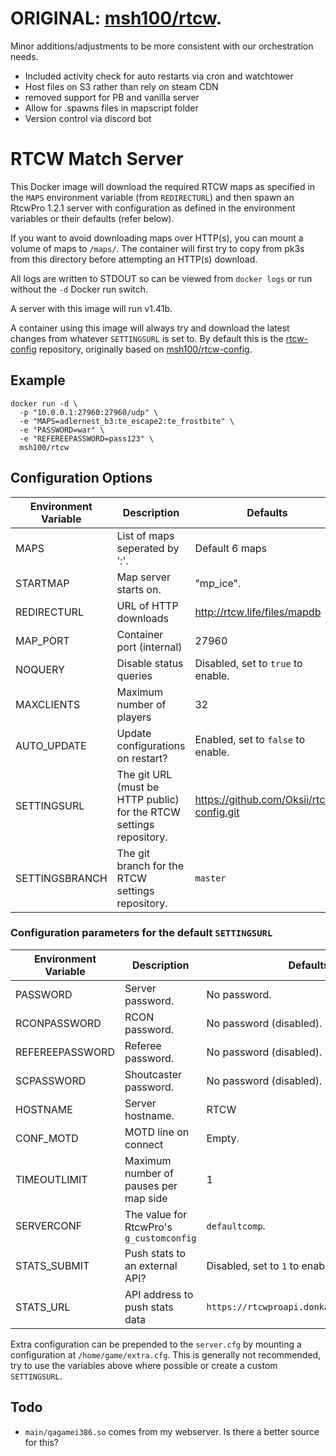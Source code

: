 # ORIGINAL: [msh100/rtcw](https://github.com/msh100/rtcw). 

Minor additions/adjustments to be more consistent with our orchestration needs. 
 * Included activity check for auto restarts via cron and watchtower
 * Host files on S3 rather than rely on steam CDN
 * removed support for PB and vanilla server
 * Allow for .spawns files in mapscript folder
 * Version control via discord bot

# RTCW Match Server

This Docker image will download the required RTCW maps as specified in the
`MAPS` environment variable (from `REDIRECTURL`) and then spawn an RtcwPro
1.2.1 server with configuration as defined in the environment variables or
their defaults (refer below).

If you want to avoid downloading maps over HTTP(s), you can mount a volume of
maps to `/maps/`.
The container will first try to copy from pk3s from this directory before
attempting an HTTP(s) download.

All logs are written to STDOUT so can be viewed from `docker logs` or run
without the `-d` Docker run switch.

A server with this image will run v1.41b.

A container using this image will always try and download the latest changes
from whatever `SETTINGSURL` is set to.
By default this is the [rtcw-config](https://github.com/Oksii/rtcw-config)
repository, originally based on
[msh100/rtcw-config](https://github.com/msh100/rtcw-config).


## Example

```
docker run -d \
  -p "10.0.0.1:27960:27960/udp" \
  -e "MAPS=adlernest_b3:te_escape2:te_frostbite" \
  -e "PASSWORD=war" \
  -e "REFEREEPASSWORD=pass123" \
  msh100/rtcw
```


## Configuration Options


Environment Variable | Description                    | Defaults
-------------------- | ------------------------------ | ------------------------
MAPS                 | List of maps seperated by ':'. | Default 6 maps
STARTMAP             | Map server starts on.          | "mp_ice".
REDIRECTURL          | URL of HTTP downloads          | http://rtcw.life/files/mapdb
MAP_PORT             | Container port (internal)      | 27960
NOQUERY              | Disable status queries         | Disabled, set to `true` to enable.
MAXCLIENTS           | Maximum number of players      | 32
AUTO_UPDATE          | Update configurations on restart? | Enabled, set to `false` to enable.
SETTINGSURL          | The git URL (must be HTTP public) for the RTCW settings repository. | https://github.com/Oksii/rtcw-config.git
SETTINGSBRANCH       | The git branch for the RTCW settings repository. | `master`


### Configuration parameters for the default `SETTINGSURL`

Environment Variable | Description                    | Defaults
-------------------- | ------------------------------ | ------------------------
PASSWORD             | Server password.               | No password.
RCONPASSWORD         | RCON password.                 | No password (disabled).
REFEREEPASSWORD      | Referee password.              | No password (disabled).
SCPASSWORD           | Shoutcaster password.          | No password (disabled).
HOSTNAME             | Server hostname.               | RTCW
CONF_MOTD            | MOTD line on connect           | Empty.
TIMEOUTLIMIT         | Maximum number of pauses per map side | 1
SERVERCONF           | The value for RtcwPro's `g_customconfig` | `defaultcomp`.
STATS_SUBMIT         | Push stats to an external API? | Disabled, set to `1` to enable.
STATS_URL            | API address to push stats data | `https://rtcwproapi.donkanator.com/submit`


Extra configuration can be prepended to the `server.cfg` by mounting a
configuration at `/home/game/extra.cfg`.
This is generally not recommended, try to use the variables above where
possible or create a custom `SETTINGSURL`.


## Todo

 - `main/qagamei386.so` comes from my webserver. Is there a better source for
 this?

